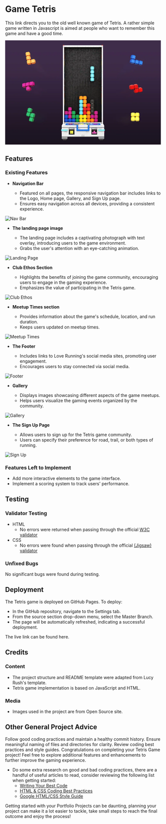# Game Tetris

This link directs you to the old well known game of Tetris. 
A rather simple game written in Javascript is aimed at people who want to remember this game and have a good time.

![Main page](https://github.com/lazoriks/Game-JS/blob/main/img/back.webp)

## Features 

### Existing Features

- __Navigation Bar__

  + Featured on all pages, the responsive navigation bar includes links to the Logo, Home page, Gallery, and Sign Up page.
  + Ensures easy navigation across all devices, providing a consistent experience.

![Nav Bar](https://github.com/lucyrush/readme-template/blob/master/media/love_running_nav.png)


- __The landing page image__

  - The landing page includes a captivating photograph with text overlay, introducing users to the game environment.
  - Grabs the user's attention with an eye-catching animation.

![Landing Page](https://github.com/lucyrush/readme-template/blob/master/media/love_running_landing.png)

- __Club Ethos Section__

  - Highlights the benefits of joining the game community, encouraging users to engage in the gaming experience.
  - Emphasizes the value of participating in the Tetris game. 

![Club Ethos](https://github.com/lucyrush/readme-template/blob/master/media/love_running_ethos.png)

- __Meetup Times section__

  - Provides information about the game's schedule, location, and run duration.
  - Keeps users updated on meetup times.

![Meetup Times](https://github.com/lucyrush/readme-template/blob/master/media/love_running_times.png)

- __The Footer__ 

  - Includes links to Love Running's social media sites, promoting user engagement.
  - Encourages users to stay connected via social media.

![Footer](https://github.com/lucyrush/readme-template/blob/master/media/love_running_footer.png)

- __Gallery__

  - Displays images showcasing different aspects of the game meetups.
  - Helps users visualize the gaming events organized by the community. 

![Gallery](https://github.com/lucyrush/readme-template/blob/master/media/love_running_gallery.png)

- __The Sign Up Page__

  - Allows users to sign up for the Tetris game community.
  - Users can specify their preference for road, trail, or both types of running.
    
![Sign Up](https://github.com/lucyrush/readme-template/blob/master/media/love_running_signup.png)


### Features Left to Implement

- Add more interactive elements to the game interface.
- Implement a scoring system to track users' performance.

## Testing 

### Validator Testing 

- HTML
  - No errors were returned when passing through the official  [W3C validator](https://validator.w3.org/nu/?doc=https%3A%2F%2Fcode-institute-org.github.io%2Flove-running-2.0%2Findex.html)
- CSS
  - No errors were found when passing through the official [(Jigsaw) validator](https://jigsaw.w3.org/css-validator/validator?uri=https%3A%2F%2Fvalidator.w3.org%2Fnu%2F%3Fdoc%3Dhttps%253A%252F%252Fcode-institute-org.github.io%252Flove-running-2.0%252Findex.html&profile=css3svg&usermedium=all&warning=1&vextwarning=&lang=en#css)

### Unfixed Bugs

No significant bugs were found during testing.

## Deployment

The Tetris game is deployed on GitHub Pages. To deploy:

- In the GitHub repository, navigate to the Settings tab.
- From the source section drop-down menu, select the Master Branch.
- The page will be automatically refreshed, indicating a successful deployment.

The live link can be found here.


## Credits 

### Content 

- The project structure and README template were adapted from Lucy Rush's template.
- Tetris game implementation is based on JavaScript and HTML.

### Media

- Images used in the project are from Open Source site.

## Other General Project Advice

Follow good coding practices and maintain a healthy commit history.
Ensure meaningful naming of files and directories for clarity.
Review coding best practices and style guides.
Congratulations on completing your Tetris Game project! Feel free to explore additional features and enhancements to further improve the gaming experience.

- Do some extra research on good and bad coding practices, there are a handful of useful articles to read, consider reviewing the following list when getting started:
  - [Writing Your Best Code](https://learn.shayhowe.com/html-css/writing-your-best-code/)
  - [HTML & CSS Coding Best Practices](https://medium.com/@inceptiondj.info/html-css-coding-best-practice-fadb9870a00f)
  - [Google HTML/CSS Style Guide](https://google.github.io/styleguide/htmlcssguide.html#General)

Getting started with your Portfolio Projects can be daunting, planning your project can make it a lot easier to tackle, take small steps to reach the final outcome and enjoy the process! 
